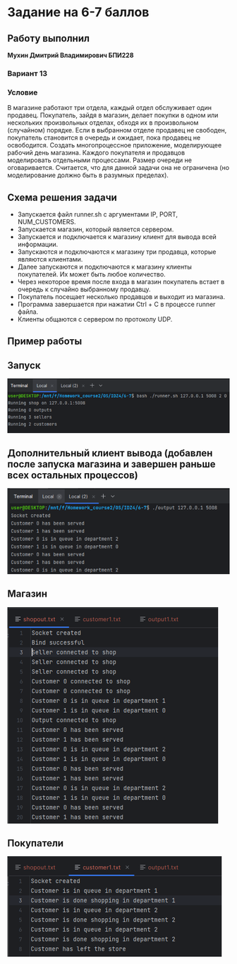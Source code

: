 # Задание на 6-7 баллов

## Работу выполнил
__Мухин Дмитрий Владимирович БПИ228__

### Вариант 13
### Условие
В магазине работают три отдела,
каждый отдел обслуживает один продавец. Покупатель, зайдя в
магазин, делает покупки в одном или нескольких произвольных
отделах, обходя их в произвольном (случайном) порядке. Если
в выбранном отделе продавец не свободен, покупатель становится
в очередь и ожидает, пока продавец не освободится.
Создать многопроцессное приложение, моделирующее рабочий день магазина.
Каждого покупателя и продавцов моделировать отдельными процессами.
Размер очереди не оговаривается. Считается, что для данной задачи она не ограничена (но моделирование должно быть в разумных
пределах).


## Схема решения задачи
- Запускается файл runner.sh с аргументами IP, PORT, NUM_CUSTOMERS.
- Запускается магазин, который является сервером.
- Запускается и подключается к магазину клиент для вывода всей информации.
- Запускаются и подключаются к магазину три продавца, которые являются клиентами.
- Далее запускаются и подключаются к магазину клиенты покупателей. Их может быть любое количество.
- Через некоторое время после входа в магазин покупатель встает в очередь к случайно выбранному продавцу.
- Покупатель посещает несколько продавцов и выходит из магазина.
- Программа завершается при нажатии Ctrl + C в процессе runner файла.
- Клиенты общаются с сервером по протоколу UDP.

## Пример работы

## Запуск
![img.png](img.png)

## Дополнительный клиент вывода (добавлен после запуска магазина и завершен раньше всех остальных процессов)

![img_1.png](img_1.png)

## Магазин

![img_2.png](img_2.png)

## Покупатели

![img_4.png](img_4.png)